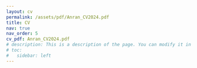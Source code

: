 ```yaml
---
layout: cv
permalink: /assets/pdf/Anran_CV2024.pdf
title: CV
nav: true
nav_order: 5
cv_pdf: Anran_CV2024.pdf
# description: This is a description of the page. You can modify it in '_pages/cv.md'. You can also change or remove the top pdf download button.
# toc:
#   sidebar: left
---
```

